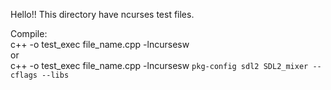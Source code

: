 Hello!!
This directory have ncurses test files.

Compile:
<br>
c++ -o test_exec file_name.cpp -lncursesw 
<br>
or
<br>
c++ -o test_exec file_name.cpp -lncursesw `pkg-config sdl2 SDL2_mixer --cflags --libs`
